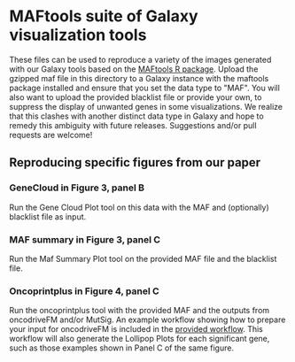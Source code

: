 # MAFtools suite of Galaxy visualization tools
These files can be used to reproduce a variety of the images generated with our Galaxy tools based on the [MAFtools R package](https://github.com/PoisonAlien/maftools). Upload the gzipped maf file in this directory to a Galaxy instance with the maftools package installed and ensure that you set the data type to "MAF". You will also want to upload the provided blacklist file or provide your own, to suppress the display of unwanted genes in some visualizations. We realize that this clashes with another distinct data type in Galaxy and hope to remedy this ambiguity with future releases. Suggestions and/or pull requests are welcome!

## Reproducing specific figures from our paper
### GeneCloud in Figure 3, panel B
Run the Gene Cloud Plot tool on this data with the MAF and (optionally) blacklist file as input. 

### MAF summary in Figure 3, panel C
Run the Maf Summary Plot tool on the provided MAF file and the blacklist file. 

### Oncoprintplus in Figure 4, panel C
Run the oncoprintplus tool with the provided MAF and the outputs from oncodriveFM and/or MutSig. An example workflow showing how to prepare your input for oncodriveFM is included in the [provided workflow](https://github.com/morinlab/tools-morinlab/tree/master/workflows#using-oncodrivefm-to-detect-significantly-mutated-genes-and-visualizations). This workflow will also generate the Lollipop Plots for each significant gene, such as those examples shown in Panel C of the same figure.



